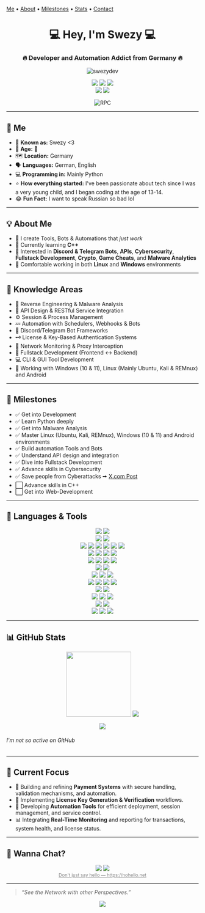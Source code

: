 [Me](#me) • [About](#about-me) • [Milestones](#milestones) • [Stats](#github-stats) • [Contact](#wanna-chat)

<h1 align="center">💻 Hey, I'm Swezy 💻</h1>
<h3 align="center">🔥 Developer and Automation Addict from Germany 🔥</h3>

<p align="center">
  <img src="https://komarev.com/ghpvc/?username=swezydev&label=Profile%20Views&color=blueviolet&style=flat" alt="swezydev" />
</p>

<p align="center">
  <a href="https://t.me/swezy" target="_blank"><img src="https://img.shields.io/badge/Telegram-@Swezy-blue?style=for-the-badge&logo=telegram" /></a>
  <a href="https://x.com/Swezy_1337"><img src="https://img.shields.io/badge/Twitter-@Swezy_1337-blue?style=for-the-badge&logo=x" /></a>
  <a href="mailto:contact@swezy.dev"><img src="https://img.shields.io/badge/Email-contact@swezy.dev-informational?style=for-the-badge&logo=gmail" /></a>
  <br />
  <a href="https://discord.com/users/432260852486242314"><img src="https://img.shields.io/badge/Discord-Swezy%20%3C3-blue?style=for-the-badge&logo=discord" /></a>
  <a href="https://discord.gg/KkxjCe8Fg2"><img src="https://img.shields.io/badge/Discord-Server-blue?style=for-the-badge&logo=discord" /></a>
  <br />
  <p align="center">
  <img src="https://lanyard.cnrad.dev/api/432260852486242314?borderRadius=5px&idleMessage=Idle&bg=a&animated=true;" alt="RPC" />
</p>

---

<a name="me"></a>

## 👤 Me

- 🔎 **Known as:** Swezy <3
- 👤 **Age:** 🎩
- 🗺️ **Location:** Germany  
- 🗣️ **Languages:** German, English
- 💻 **Programming in:** Mainly Python
- ⭐ **How everything started:** I've been passionate about tech since I was a very young child, and I began coding at the age of 13-14.
- 😂 **Fun Fact:** I want to speak Russian so bad lol

---

<a name="about-me"></a>

## 💡 About Me

* 🔧 I create Tools, Bots & Automations that *just work*
* 🧠 Currently learning **C++**
* 🧪 Interested in **Discord & Telegram Bots**, **APIs**, **Cybersecurity**, **Fullstack Development**, **Crypto**, **Game Cheats**, and **Malware Analytics**
* 🐧 Comfortable working in both **Linux** and **Windows** environments

---

<a name="knowledge-areas"></a>

## 🧠 Knowledge Areas

* 🧬 Reverse Engineering & Malware Analysis
* 📶 API Design & RESTful Service Integration
* ⚙️ Session & Process Management
* 💤 Automation with Schedulers, Webhooks & Bots
* 🤖 Discord/Telegram Bot Frameworks
* 🗝️ License & Key-Based Authentication Systems
* 🛜 Network Monitoring & Proxy Interception
* 🧠 Fullstack Development (Frontend ↔ Backend)
* 💻 CLI & GUI Tool Development
* 🐧 Working with Windows (10 & 11), Linux (Mainly Ubuntu, Kali & REMnux) and Android

---

<a name="milestones"></a>

## 🎯 Milestones


- ✅ Get into Development
- ✅ Learn Python deeply
- ✅ Get into Malware Analysis
- ✅ Master Linux (Ubuntu, Kali, REMnux), Windows (10 & 11) and Android environments
- ✅ Build automation Tools and Bots
- ✅ Understand API design and integration
- ✅ Dive into Fullstack Development
- ✅ Advance skills in Cybersecurity
- ✅ Save people from Cyberattacks 🠚 [X.com Post](https://x.com/UNP4CK/status/1917297281323200765)
- ⬜ Advance skills in C++
- ⬜ Get into Web-Development

---

<a name="languages-tools"></a>

## 🧰 Languages & Tools

<p align="center">
  <img src="https://img.shields.io/badge/Python-3670A0?style=for-the-badge&logo=python&logoColor=white" />
  <img src="https://img.shields.io/badge/Batch-121011?style=for-the-badge&logo=gnu-bash&logoColor=white" />
  <br />
  <img src="https://img.shields.io/badge/visual-studio-5C2D91?style=for-the-badge&logo=dev.to&logoColor=white" />
  <img src="https://img.shields.io/badge/Visual_Studio_Code-007ACC?style=for-the-badge&logo=dev.to&logoColor=white" />
  <br />
  <img src="https://img.shields.io/badge/PM2-2B037A?style=for-the-badge&logo=pm2&logoColor=white" />
  <img src="https://img.shields.io/badge/Git-F05032?style=for-the-badge&logo=git&logoColor=white" />
  <img src="https://img.shields.io/badge/Docker-2496ED?style=for-the-badge&logo=docker&logoColor=white" />
  <img src="https://img.shields.io/badge/Postman-FF6C37?style=for-the-badge&logo=postman&logoColor=white" />
  <img src="https://img.shields.io/badge/Figma-242424?style=for-the-badge&logo=figma&logoColor=white" />
  <img src="https://img.shields.io/badge/Grafana-F46800?style=for-the-badge&logo=grafana&logoColor=white" />
  <br />
  <img src="https://img.shields.io/badge/SQLite-07405E?style=for-the-badge&logo=sqlite&logoColor=white" />
  <img src="https://img.shields.io/badge/MySQL-4479A1?style=for-the-badge&logo=mysql&logoColor=white" />
  <img src="https://img.shields.io/badge/MongoDB-47A248?style=for-the-badge&logo=mongodb&logoColor=white" />
  <img src="https://img.shields.io/badge/phpMyAdmin-003B57?style=for-the-badge&logo=phpmyadmin&logoColor=white" />
  <br />
  <img src="https://img.shields.io/badge/Termius-1c1f4d?style=for-the-badge&logo=termius&logoColor=white" />
  <img src="https://img.shields.io/badge/PuTTY-555554?style=for-the-badge&logo=rss&logoColor=white" />
  <img src="https://img.shields.io/badge/RDP-0078D6?style=for-the-badge&logo=pcgamingwiki&logoColor=white" />
  <img src="https://img.shields.io/badge/FileZilla-ff0000?style=for-the-badge&logo=filezilla&logoColor=white" />
  <br />
  <img src="https://img.shields.io/badge/Windows-0078D6?style=for-the-badge&logo=codeblocks&logoColor=white" />
  <img src="https://img.shields.io/badge/Linux-FCC624?style=for-the-badge&logo=linux&logoColor=black" />
  <br />
  <img src="https://img.shields.io/badge/Burp_Suite-00a2d7?style=for-the-badge&logo=burpsuite&logoColor=white" />
  <img src="https://img.shields.io/badge/Nmap-0db7ed?style=for-the-badge&logo=antennapod&logoColor=white" />
  <img src="https://img.shields.io/badge/Wireshark-009999?style=for-the-badge&logo=wireshark&logoColor=white" />
  <br />
  <img src="https://img.shields.io/badge/X64Dbg-555555?style=for-the-badge&logo=openbugbounty&logoColor=white" />
  <img src="https://img.shields.io/badge/IDA Pro-f5ad7a?style=for-the-badge&logo=persistent&logoColor=white" />
  <img src="https://img.shields.io/badge/Ghidra-ff0000?style=for-the-badge&logo=redragon&logoColor=white" />
  <img src="https://img.shields.io/badge/Dnspy-555555?style=for-the-badge&logo=unsplash&logoColor=white" />
  <br />
  <img src="https://img.shields.io/badge/Detect it Easy-FF6D2D?style=for-the-badge&logo=deepgram&logoColor=white" />
  <img src="https://img.shields.io/badge/CFF Explorer-ff0000?style=for-the-badge&logo=exercism&logoColor=white" />
  <br />
  <img src="https://img.shields.io/badge/VirusTotal-7594de?style=for-the-badge&logo=virustotal&logoColor=white" />
  <img src="https://img.shields.io/badge/AnyRun-003f74?style=for-the-badge&logo=task&logoColor=white" />
  <img src="https://img.shields.io/badge/Triage-ff0000?style=for-the-badge&logo=truenas&logoColor=white" />
  <br />
  <img src="https://img.shields.io/badge/HTTP--Dbg-ff0000?style=for-the-badge&logo=zend&logoColor=white" />
  <img src="https://img.shields.io/badge/mitmproxy-000000?style=for-the-badge&logo=envoyproxy&logoColor=white" />
  <br />
  <img src="https://img.shields.io/badge/Raspberry Pi-05af5e?style=for-the-badge&logo=raspberrypi&logoColor=white" />
  <img src="https://img.shields.io/badge/Flipper Zero-FF6D2D?style=for-the-badge&logo=dolphin&logoColor=white" />
  <img src="https://img.shields.io/badge/Jet KVM-224edf?style=for-the-badge&logo=leptos&logoColor=white" />
</p>

---

<a name="github-stats"></a>

## 📊 GitHub Stats

<p align="center">
  <img src="https://github-readme-stats.vercel.app/api?username=swezydev&show_icons=true&theme=tokyonight&count_private=true" height="170"/>
  <img src="https://github-readme-stats.vercel.app/api/top-langs/?username=swezydev&layout=compact&theme=tokyonight"/>
</p>

<p align="center">
  <img src="https://github-readme-streak-stats.herokuapp.com/?user=swezydev&theme=tokyonight" />
</p>

###### I'm not so active on GitHub

---

<a name="current-focus"></a>

## 🚀 Current Focus

* 💸 Building and refining **Payment Systems** with secure handling, validation mechanisms, and automation.
* 🔑 Implementing **License Key Generation & Verification** workflows.
* 🤖 Developing **Automation Tools** for efficient deployment, session management, and service control.
* 📊 Integrating **Real-Time Monitoring** and reporting for transactions, system health, and license status.

---

<a name="wanna-chat"></a>

## 🔗 Wanna Chat?

<p align="center">
  <a href="https://t.me/swezy" target="_blank"><img src="https://img.shields.io/badge/Telegram-@Swezy-blue?style=for-the-badge&logo=telegram" /></a>
  <a href="https://discord.com/users/432260852486242314"><img src="https://img.shields.io/badge/Discord-Swezy%20%3C3-blue?style=for-the-badge&logo=discord" /></a>
  <br />
  <a href="https://nohello.net" target="_blank" style="font-size:12px; color:gray;">Don't just say hello — https://nohello.net</a>
</p>

---

> *“See the Network with other Perspectives.”*
<p align='center'><a href="https://awesome.re"><img src="https://awesome.re/badge.svg" ></p></a>
